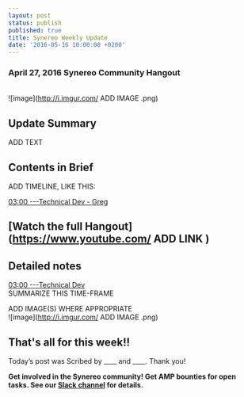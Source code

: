 ```yaml
---
layout: post
status: publish
published: true
title: Synereo Weekly Update
date: '2016-05-16 10:00:00 +0200'
---
```


### April 27, 2016 Synereo Community Hangout

<br>![image](http://i.imgur.com/ ADD IMAGE .png)<br> 

## Update Summary

ADD TEXT

## Contents in Brief

ADD TIMELINE, LIKE THIS:

[03:00 ---Technical Dev - Greg](https://youtu.be/fsQc_8Bn2vo?t=3m1s)<BR>


## [Watch the full Hangout](https://www.youtube.com/ ADD LINK )

## Detailed notes

[03:00 ---Technical Dev](https://youtu.be/fsQc_8Bn2vo?t=3m1s) <br>
SUMMARIZE THIS TIME-FRAME

ADD IMAGE(S) WHERE APPROPRIATE
<br>![image](http://i.imgur.com/ ADD IMAGE .png)<br>


## That's all for this week!!

Today’s post was Scribed by ____ and ____. Thank you!

**Get involved in the Synereo community! Get AMP bounties for open tasks. See our [Slack channel](http://slack.synereo.com/) for details.**
